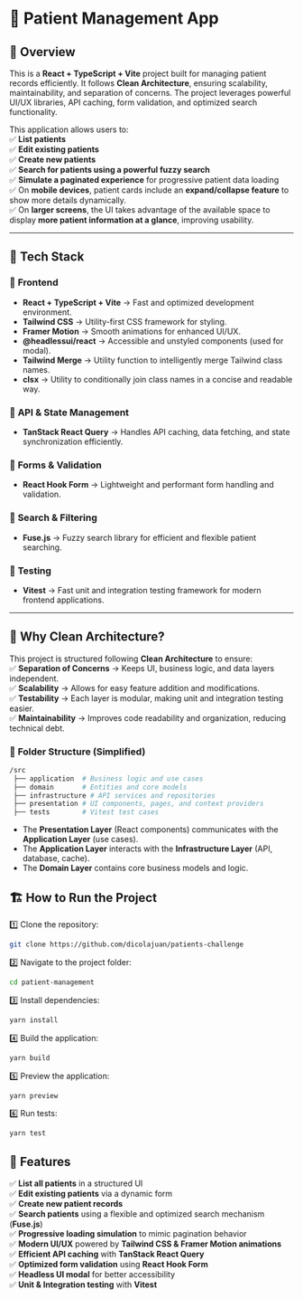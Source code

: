 # 🏥 Patient Management App  

## 📌 Overview  

This is a **React + TypeScript + Vite** project built for managing patient records efficiently. It follows **Clean Architecture**, ensuring scalability, maintainability, and separation of concerns. The project leverages powerful UI/UX libraries, API caching, form validation, and optimized search functionality.  

This application allows users to:  
✅ **List patients**  
✅ **Edit existing patients**  
✅ **Create new patients**  
✅ **Search for patients using a powerful fuzzy search**  
✅ **Simulate a paginated experience** for progressive patient data loading  
✅ On **mobile devices**, patient cards include an **expand/collapse feature** to show more details dynamically.  
✅ On **larger screens**, the UI takes advantage of the available space to display **more patient information at a glance**, improving usability.

---

## 🚀 Tech Stack  

### 🔹 **Frontend**  
  - **React + TypeScript + Vite** → Fast and optimized development environment.  
  - **Tailwind CSS** → Utility-first CSS framework for styling.  
  - **Framer Motion** → Smooth animations for enhanced UI/UX.  
  - **@headlessui/react** → Accessible and unstyled components (used for modal).  
  - **Tailwind Merge** → Utility function to intelligently merge Tailwind class names.  
  - **clsx** → Utility to conditionally join class names in a concise and readable way.  

### 🔹 **API & State Management**  
  - **TanStack React Query** → Handles API caching, data fetching, and state synchronization efficiently.  

### 🔹 **Forms & Validation**  
  - **React Hook Form** → Lightweight and performant form handling and validation.  

### 🔹 **Search & Filtering**  
  - **Fuse.js** → Fuzzy search library for efficient and flexible patient searching.  

### 🔹 **Testing**  
  - **Vitest** → Fast unit and integration testing framework for modern frontend applications.  

---

## 🎯 Why Clean Architecture?  

This project is structured following **Clean Architecture** to ensure:  
✅ **Separation of Concerns** → Keeps UI, business logic, and data layers independent.  
✅ **Scalability** → Allows for easy feature addition and modifications.  
✅ **Testability** → Each layer is modular, making unit and integration testing easier.  
✅ **Maintainability** → Improves code readability and organization, reducing technical debt.  

### 🔹 **Folder Structure (Simplified)**  
```bash
/src
 ├── application  # Business logic and use cases
 ├── domain       # Entities and core models
 ├── infrastructure # API services and repositories
 ├── presentation # UI components, pages, and context providers
 ├── tests        # Vitest test cases
```
  - The **Presentation Layer** (React components) communicates with the **Application Layer** (use cases).
  - The **Application Layer** interacts with the **Infrastructure Layer** (API, database, cache).
  - The **Domain Layer** contains core business models and logic.

## 🏗 How to Run the Project
1️⃣ Clone the repository:
```bash
git clone https://github.com/dicolajuan/patients-challenge
```

2️⃣ Navigate to the project folder: 
```bash
cd patient-management
```

3️⃣ Install dependencies:
```bash
yarn install
```

4️⃣ Build the application:
```bash
yarn build
```

5️⃣ Preview the application:
```bash
yarn preview
```

6️⃣ Run tests:
```bash
yarn test
```

## 🎯 Features  

✅ **List all patients** in a structured UI  
✅ **Edit existing patients** via a dynamic form  
✅ **Create new patient records**  
✅ **Search patients** using a flexible and optimized search mechanism (**Fuse.js**)  
✅ **Progressive loading simulation** to mimic pagination behavior  
✅ **Modern UI/UX** powered by **Tailwind CSS & Framer Motion animations**  
✅ **Efficient API caching** with **TanStack React Query**  
✅ **Optimized form validation** using **React Hook Form**  
✅ **Headless UI modal** for better accessibility  
✅ **Unit & Integration testing** with **Vitest**  

